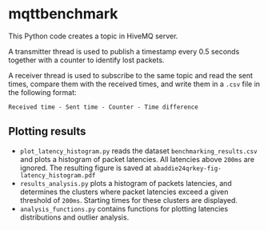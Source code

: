 # mqttbenchmark

This Python code creates a topic in HiveMQ server.

A transmitter thread is used to publish a timestamp every 0.5 seconds together with a counter to identify lost packets.

A receiver thread is used to subscribe to the same topic and read the sent times, compare them with the received times, and write them in a `.csv` file in the following format:

```Received time - Sent time - Counter - Time difference ```

## Plotting results

- `plot_latency_histogram.py` reads the dataset `benchmarking_results.csv` and plots a histogram of packet latencies. All latencies above `200ms` are ignored. The resulting figure is saved at `abaddie24qrkey-fig-latency_histogram.pdf`
- `results_analysis.py` plots a histogram of packets latencies, and determines the clusters where packet latencies exceed a given threshold of `200ms`. Starting times for these clusters are displayed.
- `analysis_functions.py` contains functions for plotting latencies distributions and outlier analysis.
